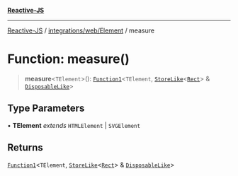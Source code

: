 [**Reactive-JS**](../../../../README.md)

***

[Reactive-JS](../../../../README.md) / [integrations/web/Element](../README.md) / measure

# Function: measure()

> **measure**\<`TElement`\>(): [`Function1`](../../../../functions/type-aliases/Function1.md)\<`TElement`, [`StoreLike`](../../../../events/interfaces/StoreLike.md)\<[`Rect`](../../interfaces/Rect.md)\> & [`DisposableLike`](../../../../utils/interfaces/DisposableLike.md)\>

## Type Parameters

• **TElement** *extends* `HTMLElement` \| `SVGElement`

## Returns

[`Function1`](../../../../functions/type-aliases/Function1.md)\<`TElement`, [`StoreLike`](../../../../events/interfaces/StoreLike.md)\<[`Rect`](../../interfaces/Rect.md)\> & [`DisposableLike`](../../../../utils/interfaces/DisposableLike.md)\>

